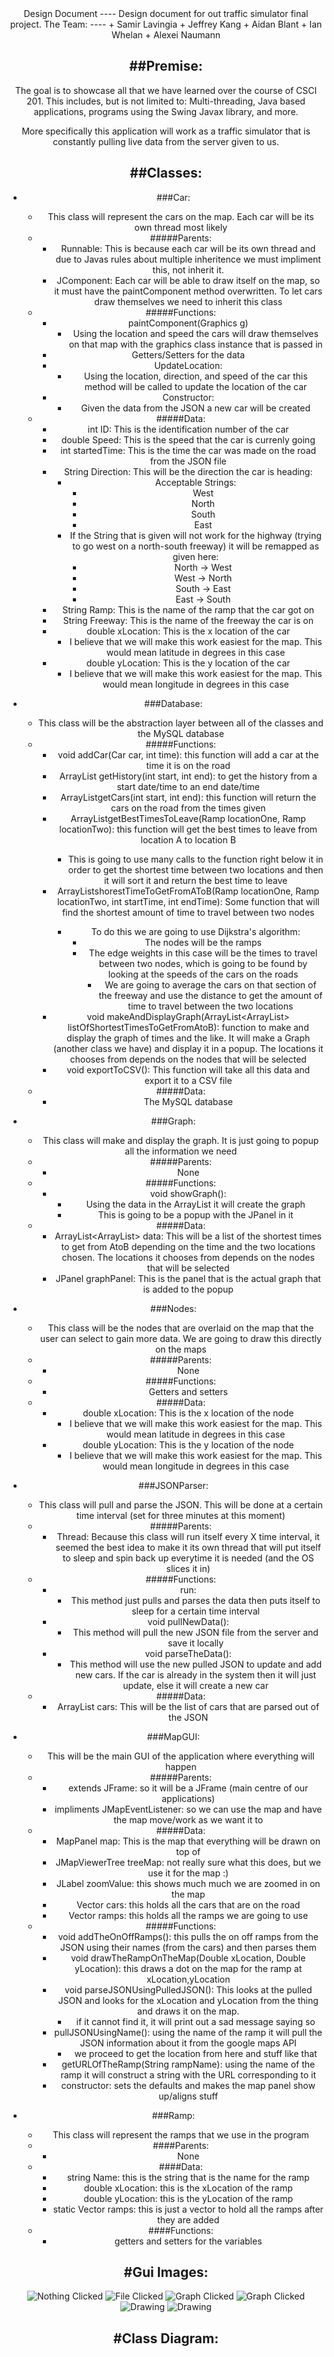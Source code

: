 <center> Design Document
----
Design document for out traffic simulator final project.
The Team:
----
+ Samir Lavingia
+ Jeffrey Kang
+ Aidan Blant
+ Ian Whelan
+ Alexei Naumann

##Premise:
----
The goal is to showcase all that we have learned over the course of CSCI 201. This includes, but is not limited to: Multi-threading, Java based applications, programs using the Swing Javax library, and more.

More specifically this application will work as a traffic simulator that is constantly pulling live data from the server given to us.

##Classes:
----
+ ###Car:
	+ This class will represent the cars on the map. Each car will be its own thread most likely
	+ #####Parents:
		+ Runnable: This is because each car will be its own thread and due to Javas rules about multiple inheritence we must impliment this, not inherit it.
		+ JComponent: Each car will be able to draw itself on the map, so it must have the paintComponent method overwritten. To let cars draw themselves we need to inherit this class
	+ #####Functions:
		+ paintComponent(Graphics g)
			+ Using the location and speed the cars will draw themselves on that map with the graphics class instance that is passed in
		+ Getters/Setters for the data
		+ UpdateLocation:
			+ Using the location, direction, and speed of the car this method will be called to update the location of the car
		+ Constructor:
			+ Given the data from the JSON a new car will be created
	+ #####Data:
		+ int ID: This is the identification number of the car
		+ double Speed: This is the speed that the car is currenly going
		+ int startedTime: This is the time the car was made on the road from the JSON file
		+ String Direction: This will be the direction the car is heading:
			+ Acceptable Strings:
				+ West
				+ North
				+ South
				+ East
			+ If the String that is given will not work for the highway (trying to go west on a north-south freeway) it will be remapped as given here:
				+ North -> West
				+ West -> North
				+ South -> East
				+ East -> South
		+ String Ramp: This is the name of the ramp that the car got on
		+ String Freeway: This is the name of the freeway the car is on
		+ double xLocation: This is the x location of the car
			+ I believe that we will make this work easiest for the map. This would mean latitude in degrees in this case 
		+ double yLocation: This is the y location of the car
			+ I believe that we will make this work easiest for the map. This would mean longitude in degrees in this case 
+ ###Database:
	+ This class will be the abstraction layer between all of the classes and the MySQL database
	+ #####Functions:
		+ void addCar(Car car, int time): this function will add a car at the time it is on the road
		+ ArrayList<String> getHistory(int start, int end): to get the history from a start date/time to an end date/time
		+ ArrayList<Car>getCars(int start, int end): this function will return the cars on the road from the times given
		+ ArrayList<Integer>getBestTimesToLeave(Ramp locationOne, Ramp locationTwo): this function will get the best times to leave from location A to location B
			+ This is going to use many calls to the function right below it in order to get the shortest time between two locations and then it will sort it and return the best time to leave
		+ ArrayList<String>shorestTimeToGetFromAToB(Ramp locationOne, Ramp locationTwo, int startTime, int endTime): Some function that will find the shortest amount of time to travel between two nodes
			+ To do this we are going to use Dijkstra's algorithm:
				+ The nodes will be the ramps
				+ The edge weights in this case will be the times to travel between two nodes, which is going to be found by looking at the speeds of the cars on the roads
					+ We are going to average the cars on that section of the freeway and use the distance to get the amount of time to travel between the two locations
		+ void makeAndDisplayGraph(ArrayList<ArrayList<String>> listOfShortestTimesToGetFromAtoB): function to make and display the graph of times and the like. It will make a  Graph (another class we have) and display it in a popup. The locations it chooses from depends on the nodes that will be selected
		+ void exportToCSV(): This function will take all this data and export it to a CSV file
	+ #####Data:
		+ The MySQL database
+ ###Graph:
	+ This class will make and display the graph. It is just going to popup all the information we need
	+ #####Parents:
		+ None
	+ #####Functions:
		+ void showGraph():
			+ Using the data in the ArrayList it will create the graph
			+ This is going to be a popup with the JPanel in it 
	+ #####Data:
		+ ArrayList<ArrayList<String>> data: This will be a list of the shortest times to get from AtoB depending on the time and the two locations chosen. The locations it chooses from depends on the nodes that will be selected
		+ JPanel graphPanel: This is the panel that is the actual graph that is added to the popup
+ ###Nodes:
	+ This class will be the nodes that are overlaid on the map that the user can select to gain more data. We are going to draw this directly on the maps
	+ #####Parents:
		+ None
	+ #####Functions:
		+ Getters and setters
	+ #####Data:
		+ double xLocation: This is the x location of the node
			+ I believe that we will make this work easiest for the map. This would mean latitude in degrees in this case 
		+ double yLocation: This is the y location of the node
			+ I believe that we will make this work easiest for the map. This would mean longitude in degrees in this case 
	
+ ###JSONParser:
	+ This class will pull and parse the JSON. This will be done at a certain time interval (set for three minutes at this moment)
	+ #####Parents:
		+ Thread: Because this class will run itself every X time interval, it seemed the best idea to make it its own thread that will put itself to sleep and spin back up everytime it is needed (and the OS slices it in)
	+ #####Functions:
		+ run:
			+ This method just pulls and parses the data then puts itself to sleep for a certain time interval
		+ void pullNewData():
			+ This method will pull the new JSON file from the server and save it locally
		+ void parseTheData():
			+ This method will use the new pulled JSON to update and add new cars. If the car is already in the system then it will just update, else it will create a new car
	+ #####Data:
		+ ArrayList <Car> cars: This will be the list of cars that are parsed out of the JSON

+ ###MapGUI:
	+ This will be the main GUI of the application where everything will happen
	+ #####Parents:
		+ extends JFrame: so it will be a JFrame (main centre of our applications)
		+ impliments JMapEventListener: so we can use the map and have the map move/work as we want it to
	+ #####Data:
		+ MapPanel map: This is the map that everything will be drawn on top of
		+ JMapViewerTree treeMap: not really sure what this does, but we use it for the map :)
		+ JLabel zoomValue: this shows much much we are zoomed in on the map
		+ Vector<Car> cars: this holds all the cars that are on the road
		+ Vector<Ramp> ramps: this holds all the ramps we are going to use
	+ #####Functions:
		+ void addTheOnOffRamps(): this pulls the on off ramps from the JSON using their names (from the cars) and then parses them
		+ void drawTheRampOnTheMap(Double xLocation, Double yLocation): this draws a dot on the map for the ramp at xLocation,yLocation
		+ void parseJSONUsingPulledJSON(): This looks at the pulled JSON and looks for the xLocation and yLocation from the thing and draws it on the map.
			+ if it cannot find it, it will print out a sad message saying so
		+ pullJSONUsingName(): using the name of the ramp it will pull the JSON information about it from the google maps API
			+ we proceed to get the location from here and stuff like that
		+ getURLOfTheRamp(String rampName): using the name of the ramp it will construct a string with the URL corresponding to it
		+ constructor: sets the defaults and makes the map panel show up/aligns stuff
+ ###Ramp:
	+ This class will represent the ramps that we use in the program
	+ ####Parents:
		+ None
	+ ####Data:
		+ string Name: this is the string that is the name for the ramp
		+ double xLocation: this is the xLocation of the ramp
		+ double yLocation: this is the yLocation of the ramp
		+ static Vector<Ramp> ramps: this is just a vector to hold all the ramps after they are added
	+ ####Functions:
		+ getters and setters for the variables

#Gui Images:
----
<img src="Images/GUIDiagramNoClicks.png" alt="Nothing Clicked"/>
<img src="Images/GUIDiagramWithFileClicked.png" alt="File Clicked"/>
<img src="Images/GUIDiagramWithGraphClicked.png" alt="Graph Clicked"/>
<img src="Images/GUIDiagramWithDirectionsClicked.png" alt="Graph Clicked"/>
<img src="Images/GUIPopupForLocations.png" alt="Drawing"/>
<img src="Images/GraphViaShortestTime.png" alt="Drawing"/>


#Class Diagram:
----
